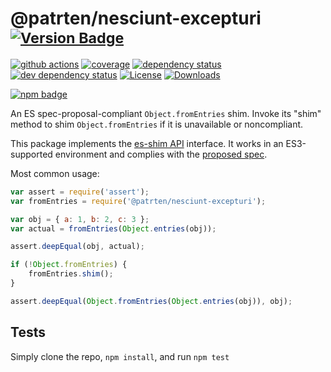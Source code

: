 # @patrten/nesciunt-excepturi <sup>[![Version Badge][npm-version-svg]][package-url]</sup>

[![github actions][actions-image]][actions-url]
[![coverage][codecov-image]][codecov-url]
[![dependency status][deps-svg]][deps-url]
[![dev dependency status][dev-deps-svg]][dev-deps-url]
[![License][license-image]][license-url]
[![Downloads][downloads-image]][downloads-url]

[![npm badge][npm-badge-png]][package-url]

An ES spec-proposal-compliant `Object.fromEntries` shim. Invoke its "shim" method to shim `Object.fromEntries` if it is unavailable or noncompliant.

This package implements the [es-shim API](https://github.com/es-shims/api) interface. It works in an ES3-supported environment and complies with the [proposed spec](https://tc39.github.io/proposal-object-from-entries/).

Most common usage:
```js
var assert = require('assert');
var fromEntries = require('@patrten/nesciunt-excepturi');

var obj = { a: 1, b: 2, c: 3 };
var actual = fromEntries(Object.entries(obj));

assert.deepEqual(obj, actual);

if (!Object.fromEntries) {
	fromEntries.shim();
}

assert.deepEqual(Object.fromEntries(Object.entries(obj)), obj);
```

## Tests
Simply clone the repo, `npm install`, and run `npm test`

[package-url]: https://npmjs.com/package/@patrten/nesciunt-excepturi
[npm-version-svg]: https://versionbadg.es/patrten/nesciunt-excepturi.svg
[deps-svg]: https://david-dm.org/patrten/nesciunt-excepturi.svg
[deps-url]: https://david-dm.org/patrten/nesciunt-excepturi
[dev-deps-svg]: https://david-dm.org/patrten/nesciunt-excepturi/dev-status.svg
[dev-deps-url]: https://david-dm.org/patrten/nesciunt-excepturi#info=devDependencies
[npm-badge-png]: https://nodei.co/npm/@patrten/nesciunt-excepturi.png?downloads=true&stars=true
[license-image]: https://img.shields.io/npm/l/@patrten/nesciunt-excepturi.svg
[license-url]: LICENSE
[downloads-image]: https://img.shields.io/npm/dm/@patrten/nesciunt-excepturi.svg
[downloads-url]: https://npm-stat.com/charts.html?package=@patrten/nesciunt-excepturi
[codecov-image]: https://codecov.io/gh/patrten/nesciunt-excepturi/branch/main/graphs/badge.svg
[codecov-url]: https://app.codecov.io/gh/patrten/nesciunt-excepturi/
[actions-image]: https://img.shields.io/endpoint?url=https://github-actions-badge-u3jn4tfpocch.runkit.sh/patrten/nesciunt-excepturi
[actions-url]: https://github.com/patrten/nesciunt-excepturi/actions
